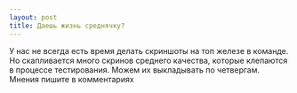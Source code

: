 ```yaml
---
layout: post
title: Даешь жизнь среднячку?
---
```


У нас не всегда есть время делать скриншоты на топ железе в команде. Но скапливается много скринов среднего качества, которые клепаются в процессе тестирования. Можем их выкладывать по четвергам. Мнения пишите в комментариях
<div class="vk-width-responsive">
<div id="vk_poll_screenshots"></div>
<script type="text/javascript">
VK.Widgets.Poll("vk_poll_screenshots", {width: 720}, "201838734_3bfaa29ac775d30281");
</script>
</div>